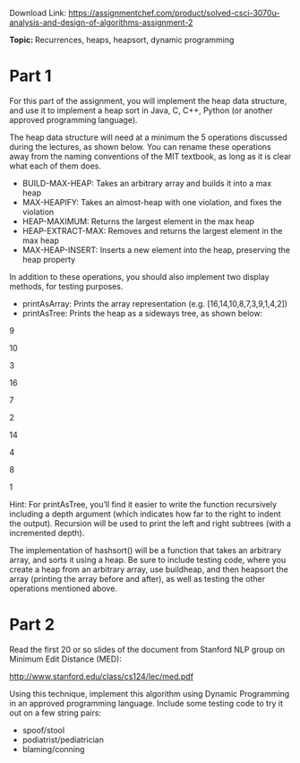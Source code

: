 Download Link: https://assignmentchef.com/product/solved-csci-3070u-analysis-and-design-of-algorithms-assignment-2
<br>






<strong>Topic:              </strong>Recurrences, heaps, heapsort, dynamic programming

<strong> </strong>

<h1>Part 1</h1>

For this part of the assignment, you will implement the heap data structure, and use it to implement a heap sort in Java, C, C++, Python (or another approved programming language).




The heap data structure will need at a minimum the 5 operations discussed during the lectures, as shown below.  You can rename these operations away from the naming conventions of the MIT textbook, as long as it is clear what each of them does.

<ul>

 <li>BUILD-MAX-HEAP:      Takes an arbitrary array and builds it into a max heap</li>

 <li>MAX-HEAPIFY:           Takes an almost-heap with one violation, and fixes the violation</li>

 <li>HEAP-MAXIMUM:       Returns the largest element in the max heap</li>

 <li>HEAP-EXTRACT-MAX:            Removes and returns the largest element in the max heap</li>

 <li>MAX-HEAP-INSERT:    Inserts a new element into the heap, preserving the heap property</li>

</ul>




In addition to these operations, you should also implement two display methods, for testing purposes.

<ul>

 <li>printAsArray:               Prints the array representation (e.g. [16,14,10,8,7,3,9,1,4,2])</li>

 <li>printAsTree:                 Prints the heap as a sideways tree, as shown below:</li>

</ul>




9

10

3

16

7

2

14

4

8

1




Hint: For printAsTree, you’ll find it easier to write the function recursively including a depth argument (which indicates how far to the right to indent the output).  Recursion will be used to print the left and right subtrees (with a incremented depth).




The implementation of hashsort() will be a function that takes an arbitrary array, and sorts it using a heap.  Be sure to include testing code, where you create a heap from an arbitrary array, use buildheap, and then heapsort the array (printing the array before and after), as well as testing the other operations mentioned above.

<h1>Part 2</h1>

Read the first 20 or so slides of the document from Stanford NLP group on Minimum Edit Distance (MED):




<a href="http://www.stanford.edu/class/cs124/lec/med.pdf">http://www.stanford.edu/class/cs124/lec/med.pdf</a>




Using this technique, implement this algorithm using Dynamic Programming in an approved programming language.  Include some testing code to try it out on a few string pairs:

<ul>

 <li>spoof/stool</li>

 <li>podiatrist/pediatrician</li>

 <li>blaming/conning</li>

</ul>


